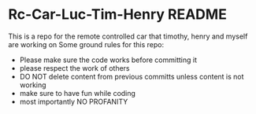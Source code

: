 # Rc-Car-Luc-Tim-Henry README

This is a repo for the remote controlled car that timothy, henry and myself are working on
Some ground rules for this repo:
- Please make sure the code works before committing it
- please respect the work of others
- DO NOT delete content from previous committs unless content is not working
- make sure to have fun while coding
- most importantly NO PROFANITY
